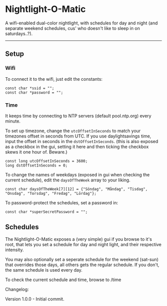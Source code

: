 # Nightlight-O-Matic
A wifi-enabled dual-color nightlight, with schedules for day and night (and separate weekend schedules, cus' who doesn't like to sleep in on saturdays..?).
***

## Setup
### Wifi
To connect it to the wifi, just edit the constants:
```
const char *ssid = "";
const char *password = "";
```
### Time
It keeps time by connecting to NTP servers (default pool.ntp.org) every minute.

To set up timezone, change the `utcOffsetInSeconds` to match your timezones offset in seconds from UTC.
If you use daylightsavings time, input the offset in seconds in the `dstOffsetInSeconds`. (this is also exposed as a checkbox in the gui, setting it here and then ticking the checkbox skews it one hour of. Beware.)
```
const long utcOffsetInSeconds = 3600;
long dstOffsetInSeconds = 0;
```
To change the names of weekdays (exposed in gui when checking the current schedule), edit the `daysOfTheWeek` array to your liking.
```
const char daysOfTheWeek[7][12] = {"Söndag", "Måndag", "Tisdag", "Onsdag", "Torsdag", "Fredag", "Lördag"};

```

To password-protect the schedules, set a password in:
```
const char *superSecretPassword = "";
```

## Schedules

The Nightlight-O-Matic exposes a (very simple) gui if you browse to it's root, that lets you set a schedule for day and night light, and their respective intensity.

You may also optionally set a seperate schedule for the weekend (sat-sun) that overrides those days, all others gets the regular schedule. If you don't, the same schedule is used every day.

To check the current schedule and time, browse to /time

Changelog:

Version 1.0.0 - Initial commit.
